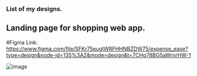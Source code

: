 ### List of my designs.

## Landing page for shopping web app.

#Figma Link:
https://www.figma.com/file/SFKr75eugIWRFHHNBZDW75/expense_ease?type=design&node-id=135%3A2&mode=design&t=7CHg78BG5aWrnrHW-1

![image](https://github.com/Aastha-520609/UI-UX_Designs/assets/77205408/1ca0cce3-429c-4ad9-a797-e5451c85650a)
